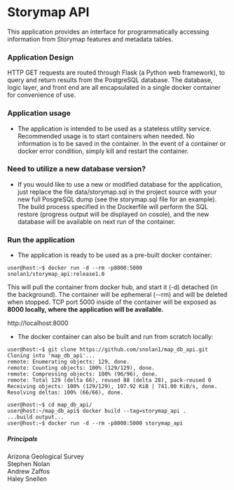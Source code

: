 # Storymap API

This application provides an interface for programmatically accessing
information from Storymap features and metadata tables.  

### Application Design
HTTP GET requests are routed through Flask (a Python web framework), to query and return results from the PostgreSQL database. The database, logic layer, and front end are all encapsulated in a single docker container for convenience of use.

### Application usage
- The application is intended to be used as a stateless utility service. Recommended usage is to start containers when needed. No information is to be saved in the container. In the event of a container or docker error condition, simply kill and restart the container. 

### Need to utilize a new database version?
- If you would like to use a new or modified database for the application, just replace the file data/storymap.sql in the project source with your new full PosgreSQL dump (see the storymap.sql file for an example). The build process specified in the Dockerfile will perform the SQL restore (progress output will be displayed on cosole), and the new database will be available on next run of the container.
  
  
### Run the application
- The application is ready to be used as a pre-built docker container:  

```console
user@host:~$ docker run -d --rm -p8000:5000 snolan1/storymap_api:release1.0
```  
This will pull the container from docker hub, and start it (-d) detached (in the background). The container will be ephemeral (--rm) and will be deleted when stopped. TCP port 5000 inside of the container will be exposed as **8000 locally, where the application will be available.**

http://localhost:8000

- The docker container can also be built and run from scratch locally:
```console
user@host:~$ git clone https://github.com/snolan1/map_db_api.git
Cloning into 'map_db_api'...
remote: Enumerating objects: 129, done.
remote: Counting objects: 100% (129/129), done.
remote: Compressing objects: 100% (96/96), done.
remote: Total 129 (delta 66), reused 88 (delta 28), pack-reused 0
Receiving objects: 100% (129/129), 107.92 KiB | 741.00 KiB/s, done.
Resolving deltas: 100% (66/66), done.

user@host:~$ cd map_db_api/
user@host:~/map_db_api$ docker build --tag=storymap_api .
...build output...
user@host:~$ docker run -d --rm -p8000:5000 storymap_api
```




##### Principals
Arizona Geological Survey  
Stephen Nolan  
Andrew Zaffos  
Haley Snellen  
